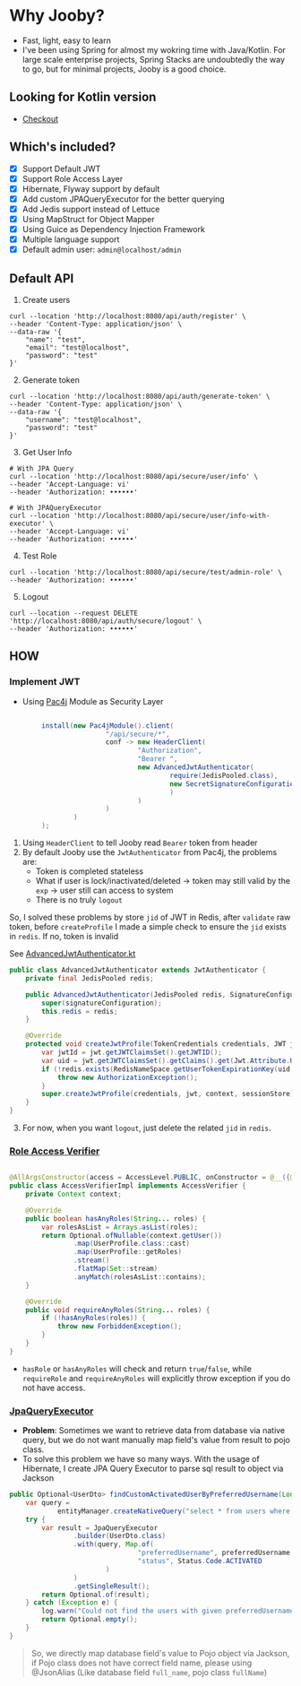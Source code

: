 # Why Jooby?

- Fast, light, easy to learn
- I've been using Spring for almost my wokring time with Java/Kotlin. For large scale enterprise projects, Spring Stacks
  are undoubtedly the way to go, but for minimal projects, Jooby is a good choice.

## Looking for Kotlin version

- [Checkout](https://github.com/jonaskahn/kooby-api-template)

## Which's included?

- [x] Support Default JWT
- [x] Support Role Access Layer
- [x] Hibernate, Flyway support by default
- [x] Add custom JPAQueryExecutor for the better querying
- [x] Add Jedis support instead of Lettuce
- [x] Using MapStruct for Object Mapper
- [x] Using Guice as Dependency Injection Framework
- [x] Multiple language support
- [x] Default admin user: `admin@localhost/admin`

## Default API

1. Create users

```shell
curl --location 'http://localhost:8080/api/auth/register' \
--header 'Content-Type: application/json' \
--data-raw '{
    "name": "test",
    "email": "test@localhost",
    "password": "test"
}'
```

2. Generate token

```shell
curl --location 'http://localhost:8080/api/auth/generate-token' \
--header 'Content-Type: application/json' \
--data-raw '{
    "username": "test@localhost",
    "password": "test"
}'
```

3. Get User Info

```shell
# With JPA Query
curl --location 'http://localhost:8080/api/secure/user/info' \
--header 'Accept-Language: vi'
--header 'Authorization: ••••••'
```

```shell
# With JPAQueryExecutor
curl --location 'http://localhost:8080/api/secure/user/info-with-executor' \
--header 'Accept-Language: vi'
--header 'Authorization: ••••••'
```

4. Test Role

```shell
curl --location 'http://localhost:8080/api/secure/test/admin-role' \
--header 'Authorization: ••••••'
```

5. Logout

```shell
curl --location --request DELETE 'http://localhost:8080/api/auth/secure/logout' \
--header 'Authorization: ••••••'
```

## HOW

### Implement JWT

- Using [Pac4j](https://jooby.io/modules/pac4j/) Module as Security Layer

```java

        install(new Pac4jModule().client(
                        "/api/secure/*",
                        conf -> new HeaderClient(
                                "Authorization",
                                "Bearer ",
                                new AdvancedJwtAuthenticator(
                                        require(JedisPooled.class),
                                        new SecretSignatureConfiguration(conf.getString("jwt.salt")
                                        )
                                )
                        )
                )
        );


```

1. Using `HeaderClient` to tell Jooby read `Bearer` token from header
2. By default Jooby use the `JwtAuthenticator` from Pac4j, the problems are:
    - Token is completed stateless
    - What if user is lock/inactivated/deleted -> token may still valid by the `exp` -> user still can access to system
    - There is no truly `logout`

So, I solved these problems by store `jid` of JWT in Redis, after `validate` raw token, before `createProfile` I made a
simple check to ensure the `jid` exists in `redis`. If no, token is invalid

See [AdvancedJwtAuthenticator.kt](src/main/java/io/github/jonaskahn/middlewares/jwt/AdvancedJwtAuthenticator.java)

```java
public class AdvancedJwtAuthenticator extends JwtAuthenticator {
    private final JedisPooled redis;

    public AdvancedJwtAuthenticator(JedisPooled redis, SignatureConfiguration signatureConfiguration) {
        super(signatureConfiguration);
        this.redis = redis;
    }

    @Override
    protected void createJwtProfile(TokenCredentials credentials, JWT jwt, WebContext context, SessionStore sessionStore) throws ParseException {
        var jwtId = jwt.getJWTClaimsSet().getJWTID();
        var uid = jwt.getJWTClaimsSet().getClaims().get(Jwt.Attribute.UID).toString();
        if (!redis.exists(RedisNameSpace.getUserTokenExpirationKey(uid, jwtId))) {
            throw new AuthorizationException();
        }
        super.createJwtProfile(credentials, jwt, context, sessionStore);
    }
}

```

3. For now, when you want `logout`, just delete the related `jid` in `redis`.

### [Role Access Verifier](src/main/java/io/github/jonaskahn/middlewares/role/AccessVerifier.java)

```java

@AllArgsConstructor(access = AccessLevel.PUBLIC, onConstructor = @__({@Inject}))
public class AccessVerifierImpl implements AccessVerifier {
    private Context context;

    @Override
    public boolean hasAnyRoles(String... roles) {
        var rolesAsList = Arrays.asList(roles);
        return Optional.ofNullable(context.getUser())
                .map(UserProfile.class::cast)
                .map(UserProfile::getRoles)
                .stream()
                .flatMap(Set::stream)
                .anyMatch(rolesAsList::contains);
    }

    @Override
    public void requireAnyRoles(String... roles) {
        if (!hasAnyRoles(roles)) {
            throw new ForbiddenException();
        }
    }
}

```

- `hasRole` or `hasAnyRoles` will check and return `true`/`false`, while `requireRole` and `requireAnyRoles` will
  explicitly throw exception if you do not have access.

### [JpaQueryExecutor](src/main/java/io/github/jonaskahn/assistant/query/JpaQueryExecutor.java)

- **Problem**: Sometimes we want to retrieve data from database via native query, but we do not want manually map
  field's value from result to pojo class.
- To solve this problem we have so many ways. With the usage of Hibernate, I create JPA Query Executor to parse sql
  result to object via Jackson

```java
public Optional<UserDto> findCustomActivatedUserByPreferredUsername(Long preferredUsername) {
    var query =
            entityManager.createNativeQuery("select * from users where preferred_username = :preferredUsername and status = :status");
    try {
        var result = JpaQueryExecutor
                .builder(UserDto.class)
                .with(query, Map.of(
                                "preferredUsername", preferredUsername,
                                "status", Status.Code.ACTIVATED
                        )
                )
                .getSingleResult();
        return Optional.of(result);
    } catch (Exception e) {
        log.warn("Could not find the users with given preferredUsername", e);
        return Optional.empty();
    }
}
```

> So, we directly map database field's value to Pojo object via Jackson, if Pojo class does not have correct field name,
> please using @JsonAlias (Like database field `full_name`, pojo class `fullName`)
